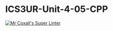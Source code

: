 # ICS3UR-Unit-4-05-CPP

[![Mr Coxall's Super Linter](https://github.com/KaitlynIp64/ICS3UR-Unit-4-05-CPP/workflows/Mr%20Coxall's%20Super%20Linter/badge.svg)](https://github.com/KaitlynIp64/ICS3UR-Unit-4-05-CPP/actions/)
